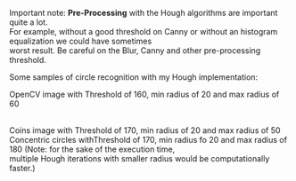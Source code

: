 Important note: <b>Pre-Processing</b> with the Hough algorithms are important quite a lot. <br>
For example, without a good threshold on Canny or without an histogram equalization we could have sometimes<br>
worst result. Be careful on the Blur, Canny and other pre-processing threshold.<br>

Some samples of circle recognition with my Hough implementation:

OpenCV image with Threshold of 160, min radius of 20 and max radius of 60

<br>
Coins image with Threshold of 170, min radius of 20 and max radius of 50

<br>
Concentric circles withThreshold of 170, min radius fo 20 and max radius of 180 (Note: for the sake of the execution time,<br>
multiple Hough iterations with smaller radius would be computationally faster.)
